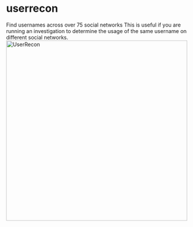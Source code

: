 # userrecon
Find usernames across over 75 social networks This is useful if you are running an investigation to determine the usage of the same username on different social networks.
<img width="489" alt="UserRecon" src="https://user-images.githubusercontent.com/96423214/156496312-6275ebc3-3f85-4934-9f93-11ec51a6b223.png">

